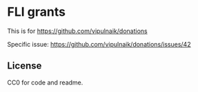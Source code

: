 # FLI grants

This is for https://github.com/vipulnaik/donations

Specific issue: https://github.com/vipulnaik/donations/issues/42

## License

CC0 for code and readme.
